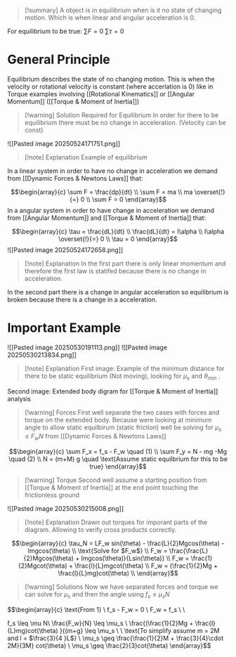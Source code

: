 
>[!summary]
A object is in equilibrium when is it no state of changing motion. Which is when linear and angular acceleration is 0.
>
For equilibrium to be true:
$\sum F = 0$
$\sum \tau = 0$ 

# General Principle
Equilibrium describes the state of no changing motion. This is when the velocity or rotational velocity is constant (where accerlation is 0) like in Torque examples involving [[Rotational Kinematics]] or [[Angular Momentum]] ([[Torque & Moment of Inertia]])

>[!warning] Solution Required for Equilibrium 
In order for there to be equilibrium there must be no change in acceleration. (Velocity can be const)

![[Pasted image 20250524171751.png]]
>[!note] Explanation
Example of equilibrium 

In a linear system in order to have no change in acceleration we demand from [[Dynamic Forces & Newtons Laws]] that:

$$\begin{array}{c} 
\sum F = \frac{dp}{dt} \\
\sum F = ma \\ 
ma \overset{!}{=} 0 \\ 
\sum F = 0
\end{array}$$
In a angular system in order to have change in acceleration we demand from [[Angular Momentum]] and [[Torque & Moment of Inertia]] that:

$$\begin{array}{c}
\tau = \frac{dL}{dt} \\ 
\frac{dL}{dt} = I\alpha \\ 
I\alpha \overset{!}{=} 0 \\ 
\tau = 0 
\end{array}$$
![[Pasted image 20250524172658.png]]
>[!note] Explanation
In the first part there is only linear momentum and therefore the first law is statifed because there is no change in acceleration.
>
In the second part there is a change in angular acceleration so equilibrium is broken because there is a change in a acceleration. 

# Important Example 
![[Pasted image 20250530191113.png]]
![[Pasted image 20250530213834.png]]
>[!note] Explanation
First image:
Example of the minimum distance for there to be static equilibrium (Not moving), looking for $\mu_s$ and $\theta_{min}$ .
>
Second image:
Extended body digram for [[Torque & Moment of Inertia]] analysis 



>[!warning] Forces
First well separate the two cases with forces and torque on the extended body. Because were looking at minimum angle to allow static equilbirum (static friction) well be solving for $\mu_s \leq F_wN$ from [[Dynamic Forces & Newtons Laws]]     

$$\begin{array}{c}
\sum F_x = f_s - F_w \quad (1) \\
\sum F_y = N - mg -Mg \quad (2) \\ 
N = (m+M) g \quad \text{Assume static equilbrium for this to be true}
\end{array}$$

>[!warning] Torque
Second well assume a starting position from [[Torque & Moment of Inertia]] at the end point touching the frictionless ground

![[Pasted image 20250530215008.png]]
>[!note] Explanation
Drawn out torques for imporant parts of the diagram. Allowing to verify cross products correctly.

$$\begin{array}{c}
\tau_N = LF_w sin(\theta) - \frac{L}{2}Mgcos(\theta) - lmgcos(\theta) \\ 
\text{Solve for $F_w$}  \\ 
F_w = \frac{\frac{L}{2}Mgcos(\theta) + lmgcos(\theta)}{Lsin(\theta)} \\ 
F_w = \frac{1}{2}Mgcot(\theta) + \frac{l}{L}mgcot(\theta) \\ 
F_w = (\frac{1}{2}Mg + \frac{l}{L}mg)cot(\theta) \\ 
\end{array}$$
>[!warning] Solutions 
Now we have separated forces and torque we can solve for $\mu_s$ and then the angle using $f_s \leq \mu_s N$ 

$$\begin{array}{c}
\text{From 1} \\ 
f_s - F_w = 0 \\ 
F_w = f_s \\ 
\\

f_s \leq \mu N\\
\frac{F_w}{N} \leq \mu_s \\ 
\frac{(\frac{1}{2}Mg + \frac{l}{L}mg)cot(\theta) }{(m+g} \leq \mu_s \\ \\
\text{To simplify assume m = 2M and l = $\frac{3}{4 }L$} \\ 
\mu_s \geq \frac{\frac{1}{2}M + \frac{3}{4}\cdot 2M}{3M} cot(\theta) \\
\mu_s \geq \frac{2}{3}cot(\theta)
\end{array}$$
